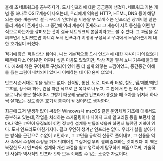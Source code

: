 올해 초 네트워크를 공부하다가, 도시 인프라에 대한 궁금증이 생겼다. 네트워크 기본 개념 중 하나로 OSI 7계층이 나오는데, 우리에게 익숙한 HTTP, HTML, DNS 등이 해당되는 응용 계층부터 결국 우리가 인터넷을 이용할 수 있게 하는 인프라인 광케이블 같은 물리 계층이 존재한다. 그 중간에 여러 계층이 존재하고 그 계층이 서로 통신을 어떤 방식으로 하는가를 살펴보는 것이 결국 네트워크의 본질이라고도 볼 수 있다. 그 과정을 살펴보면서 인터넷뿐만 아니라 도시 인프라가 어떻게 구성되고 우리에게 도달하는지에 대한 호기심이 커졌다.

 적기에 좋은 책을 만난 셈이다. 나는 기본적으로 도시 인프라에 대한 지식이 거의 없었기 때문에 다소 어려우면 어쩌나 싶은 마음도 있었지만, 막상 책을 펼쳐 보니 기우에 불과했다. 애초에 책은 구어체로 구성되어 있어 좀 더 쉽게 와닿는 느낌이었고, 중간중간 이해를 돕는 그림이 배치되어 있어서 이해하는 데 어려움이 없었다.

 반드시 순서대로 읽을 필요도 없다. 전력망, 통신, 도로, 다리와 터널, 철도, 댐/제방/해안 구조물, 상수와 하수, 건설 이런 식으로 큰 목차로 나누고, 그 안에서 한 번 더 세부 구조물로 나눠 놓은 형식이다. 그렇기 때문에 궁금한 인프라가 생겼을 때 목차를 뒤져서 하나씩 살펴보는 것도 좋은 호기심 충족이 될 것이라고 생각한다. 

 최근에 그저 별생각 없이 써왔던 Windows나 macOS 같은 운영체제 기초에 대해서도 공부하고 있는데, 작업을 처리하는 스케줄링이나 페이지 교체 알고리즘 등을 보면서 얼마나 많은 고민이 응집되어 이런 정교한 설계를 만들어냈을까 하면서 놀랬던 기억이 있다. 도시 인프라도 마찬가지다. 결코 우연히 생겨난 인프라는 없다. 우리가 삶을 살아가는 방식을 근간으로 수없이 고민하고, 그 고민을 공학적 산물로 풀어내고, 그 산물을 역사 속에서 수정에 수정을 거쳐 덧대어진 그림처럼 우리 곁에 존재하는 것이었다. 이 책은 복잡한 도시 인프라의 설계와 개선 과정을 쉽고 명료하게 탐구하게 해줌으로써, 기술적인 사실과 역사적인 인프라 진화 모두 이해할 수 있는 소중한 자료이다.